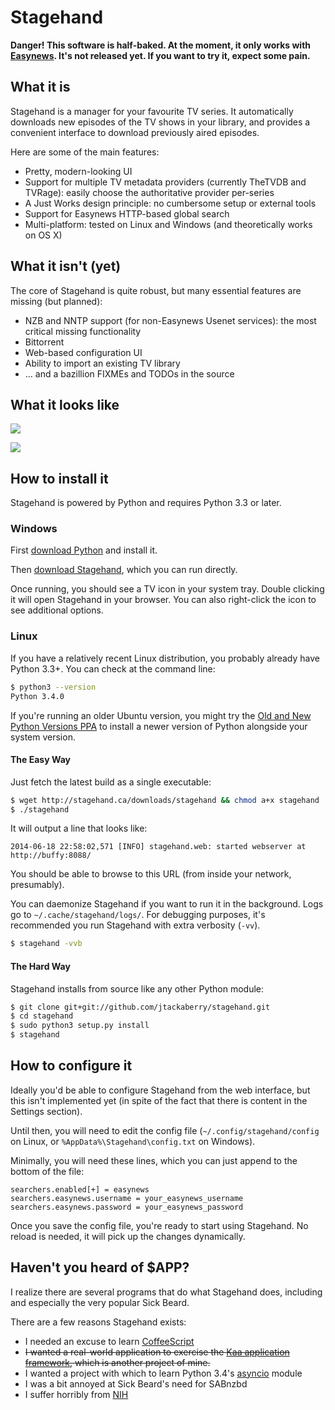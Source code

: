 # Stagehand

**Danger!  This software is half-baked. At the moment, it only works with
[Easynews](http://easynews.com). It's not released yet. If you want to try it,
expect some pain.**


## What it is

Stagehand is a manager for your favourite TV series.  It automatically
downloads new episodes of the TV shows in your library, and provides a convenient
interface to download previously aired episodes.

Here are some of the main features:

* Pretty, modern-looking UI
* Support for multiple TV metadata providers (currently TheTVDB and TVRage): easily choose the authoritative provider per-series
* A Just Works design principle: no cumbersome setup or external tools
* Support for Easynews HTTP-based global search
* Multi-platform: tested on Linux and Windows (and theoretically works on OS X)



## What it isn't (yet)

The core of Stagehand is quite robust, but many essential features are missing
(but planned):

* NZB and NNTP support (for non-Easynews Usenet services): the most critical missing functionality
* Bittorrent
* Web-based configuration UI
* Ability to import an existing TV library
* ... and a bazillion FIXMEs and TODOs in the source



## What it looks like

![](https://helix.urandom.ca/stagehand/stagehand.jpg)

![](https://helix.urandom.ca/stagehand/stagehand2.jpg)



## How to install it

Stagehand is powered by Python and requires Python 3.3 or later.


### Windows

First [download Python](https://www.python.org/downloads/) and install it.

Then [download Stagehand](http://stagehand.ca/downloads/stagehand.pyw), which
you can run directly.

Once running, you should see a TV icon in your system tray.  Double clicking
it will open Stagehand in your browser.  You can also right-click the icon to
see additional options.



### Linux

If you have a relatively recent Linux distribution, you probably already have
Python 3.3+.  You can check at the command line:

```bash
$ python3 --version
Python 3.4.0
```

If you're running an older Ubuntu version, you might try the
[Old and New Python Versions PPA](https://launchpad.net/~fkrull/+archive/deadsnakes)
to install a newer version of Python alongside your system version.

#### The Easy Way

Just fetch the latest build as a single executable:

```bash
$ wget http://stagehand.ca/downloads/stagehand && chmod a+x stagehand
$ ./stagehand
```

It will output a line that looks like:

```
2014-06-18 22:58:02,571 [INFO] stagehand.web: started webserver at http://buffy:8088/
```

You should be able to browse to this URL (from inside your network,
presumably).


You can daemonize Stagehand if you want to run it in the background.  Logs go
to `~/.cache/stagehand/logs/`.  For debugging purposes, it's recommended you
run Stagehand with extra verbosity (`-vv`).

```bash
$ stagehand -vvb
```

#### The Hard Way

Stagehand installs from source like any other Python module:

```bash
$ git clone git+git://github.com/jtackaberry/stagehand.git
$ cd stagehand
$ sudo python3 setup.py install
$ stagehand
```


## How to configure it

Ideally you'd be able to configure Stagehand from the web interface, but this
isn't implemented yet (in spite of the fact that there is content in the
Settings section).

Until then, you will need to edit the config file
(`~/.config/stagehand/config` on Linux, or `%AppData%\Stagehand\config.txt` on
Windows).

Minimally, you will need these lines, which you can just append to the bottom
of the file:

```
searchers.enabled[+] = easynews
searchers.easynews.username = your_easynews_username
searchers.easynews.password = your_easynews_password
```

Once you save the config file, you're ready to start using Stagehand.  No reload
is needed, it will pick up the changes dynamically.



## Haven't you heard of $APP?

I realize there are several programs that do what Stagehand does, including and
especially the very popular Sick Beard.

There are a few reasons Stagehand exists:

* I needed an excuse to learn [CoffeeScript](http://coffeescript.org/)
* ~~I wanted a real-world application to exercise the [Kaa application
  framework](https://github.com/freevo/kaa-base), which is another project of mine.~~
* I wanted a project with which to learn Python 3.4's
  [asyncio](https://docs.python.org/3/library/asyncio.html) module
* I was a bit annoyed at Sick Beard's need for SABnzbd
* I suffer horribly from [NIH](http://en.wikipedia.org/wiki/Not_invented_here)

